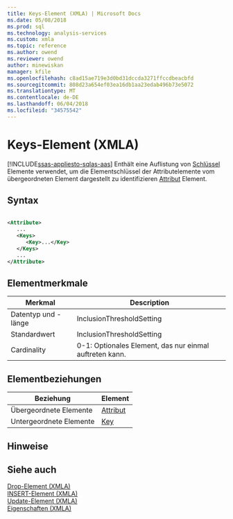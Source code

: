 ```yaml
---
title: Keys-Element (XMLA) | Microsoft Docs
ms.date: 05/08/2018
ms.prod: sql
ms.technology: analysis-services
ms.custom: xmla
ms.topic: reference
ms.author: owend
ms.reviewer: owend
author: minewiskan
manager: kfile
ms.openlocfilehash: c8ad15ae719e3d0bd31dccda3271ffccdbeacbfd
ms.sourcegitcommit: 808d23a654ef03ea16db1aa23edab496b73e5072
ms.translationtype: MT
ms.contentlocale: de-DE
ms.lasthandoff: 06/04/2018
ms.locfileid: "34575542"
---
```

# <a name="keys-element-xmla"></a>Keys-Element (XMLA)
[!INCLUDE[ssas-appliesto-sqlas-aas](../../../includes/ssas-appliesto-sqlas-aas.md)]
  Enthält eine Auflistung von [Schlüssel](../../../analysis-services/xmla/xml-elements-properties/key-element-xmla.md) Elemente verwendet, um die Elementschlüssel der Attributelemente vom übergeordneten Element dargestellt zu identifizieren [Attribut](../../../analysis-services/xmla/xml-elements-properties/attribute-element-xmla.md) Element.  
  
## <a name="syntax"></a>Syntax  
  
```xml  
  
<Attribute>  
   ...  
   <Keys>  
      <Key>...</Key>  
   </Keys>  
   ...  
</Attribute>  
```  
  
## <a name="element-characteristics"></a>Elementmerkmale  
  
|Merkmal|Description|  
|--------------------|-----------------|  
|Datentyp und -länge|InclusionThresholdSetting|  
|Standardwert|InclusionThresholdSetting|  
|Cardinality|0-1: Optionales Element, das nur einmal auftreten kann.|  
  
## <a name="element-relationships"></a>Elementbeziehungen  
  
|Beziehung|Element|  
|------------------|-------------|  
|Übergeordnete Elemente|[Attribut](../../../analysis-services/xmla/xml-elements-properties/attribute-element-xmla.md)|  
|Untergeordnete Elemente|[Key](../../../analysis-services/xmla/xml-elements-properties/key-element-xmla.md)|  
  
## <a name="remarks"></a>Hinweise  
  
## <a name="see-also"></a>Siehe auch
 [Drop-Element &#40;XMLA&#41;](../../../analysis-services/xmla/xml-elements-commands/drop-element-xmla.md)   
 [INSERT-Element &#40;XMLA&#41;](../../../analysis-services/xmla/xml-elements-commands/insert-element-xmla.md)   
 [Update-Element &#40;XMLA&#41;](../../../analysis-services/xmla/xml-elements-commands/update-element-xmla.md)   
 [Eigenschaften &#40;XMLA&#41;](../../../analysis-services/xmla/xml-elements-properties/xml-elements-properties.md)  
  
  
